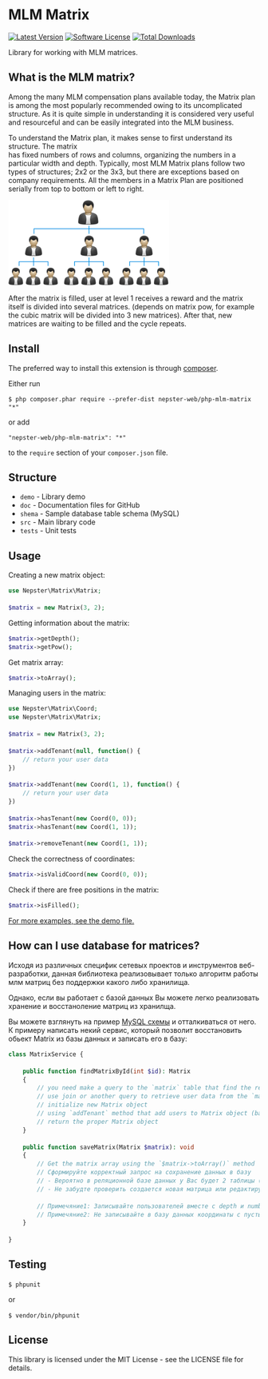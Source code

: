 MLM Matrix
==========

[![Latest Version](https://img.shields.io/github/tag/nepster-web/php-mlm-matrix.svg?style=flat-square&label=release)](https://github.com/nepster-web/php-mlm-matrix)
[![Software License](https://img.shields.io/badge/license-MIT-brightgreen.svg?style=flat-square)](LICENSE.md)
[![Total Downloads](https://img.shields.io/packagist/dt/nepster-web/php-mlm-matrix.svg?style=flat-square)](https://packagist.org/packages/nepster-web/php-mlm-matrix)

Library for working with MLM matrices.


What is the MLM matrix?
-----------------------

Among the many MLM compensation plans available today, the Matrix plan is among the most popularly 
recommended owing to its uncomplicated structure. As it is quite simple in understanding it is 
considered very useful and resourceful and can be easily integrated into the MLM business.

To understand the Matrix plan, it makes sense to first understand its structure. The matrix  
has fixed numbers of rows and columns, organizing the numbers in a particular width and depth. 
Typically, most MLM Matrix plans follow two types of structures; 2x2 or the 3x3, but there are 
exceptions based on company requirements. All the members in a Matrix Plan are positioned 
serially from top to bottom or left to right.

![demo](./doc/images/view.png "")

After the matrix is filled, user at level 1 receives a reward and the matrix itself is divided into 
several matrices. (depends on matrix pow, for example the cubic matrix will be divided into 3 new matrices). 
After that, new matrices are waiting to be filled and the cycle repeats.


Install
-------

The preferred way to install this extension is through [composer](http://getcomposer.org/download/).

Either run

```
$ php composer.phar require --prefer-dist nepster-web/php-mlm-matrix "*"
```

or add

```
"nepster-web/php-mlm-matrix": "*"
```

to the `require` section of your `composer.json` file.



Structure
---------

* `demo` - Library demo
* `doc` - Documentation files for GitHub
* `shema` - Sample database table schema (MySQL)
* `src` - Main library code
* `tests` - Unit tests



Usage
-----

Creating a new matrix object:
```php
use Nepster\Matrix\Matrix;

$matrix = new Matrix(3, 2);
```


Getting information about the matrix:
```php
$matrix->getDepth();
$matrix->getPow();
```


Get matrix array:
```php
$matrix->toArray();
```


Managing users in the matrix:
```php
use Nepster\Matrix\Coord;
use Nepster\Matrix\Matrix;

$matrix = new Matrix(3, 2);

$matrix->addTenant(null, function() {
    // return your user data
})

$matrix->addTenant(new Coord(1, 1), function() {
    // return your user data
})

$matrix->hasTenant(new Coord(0, 0));
$matrix->hasTenant(new Coord(1, 1));

$matrix->removeTenant(new Coord(1, 1));
```


Check the correctness of coordinates:
```php
$matrix->isValidCoord(new Coord(0, 0));
```


Check if there are free positions in the matrix:
```php
$matrix->isFilled();
```

[For more examples, see the demo file.](./demo/index.php)


How can I use database for matrices? 
------------------------------------

Исходя из различных специфик сетевых проектов и инструментов веб-разработки, 
данная библиотека реализовывает только алгоритм работы млм матриц без поддержки 
какого либо хранилища.

Однако, если вы работает с базой данных Вы можете легко реализовать хранение и 
восстаноление матриц из хранилща.

Вы можете взглянуть на пример [MySQL схемы](shema/matrix.sql) и отталкиваться от него. 
К примеру написать некий сервис, который позволит восстановить обьект Matrix из 
базы данных и записать его в базу:

```php
class MatrixService {

    public function findMatrixById(int $id): Matrix
    {
        // you need make a query to the `matrix` table that find the required record
        // use join or another query to retrieve user data from the `matrix_users` table
        // initialize new Matrix object
        // using `addTenant` method that add users to Matrix object (based on data from `matrix_users` table)
        // return the proper Matrix object
    }

    public function saveMatrix(Matrix $matrix): void
    {
        // Get the matrix array using the `$matrix->toArray()` method
        // Сформируйте корректный запрос на сохранение данных в базу
        // - Вероятно в реляционной базе данных у Вас будет 2 таблицы (матрицы и пользователи в матрицах)
        // - Не забудте проверить создается новая матрица или редактируется уже существующая
        
        // Примечяние1: Записывайте пользователей вместе с depth и number для дальнейшего восстановления 
        // Примечяние2: Не записывайте в базу данных координаты с пустыми позициями
    }

}
``` 


Testing
-------

```$ phpunit```

or 

```$ vendor/bin/phpunit```


License
-------
This library is licensed under the MIT License - see the LICENSE file for details.